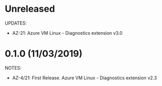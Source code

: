# Unreleased

UPDATES:

  * AZ-21: Azure VM Linux - Diagnostics extension v3.0

# 0.1.0 (11/03/2019)

NOTES:

  * AZ-4/21: First Release. Azure VM Linux - Diagnostics extension v2.3
